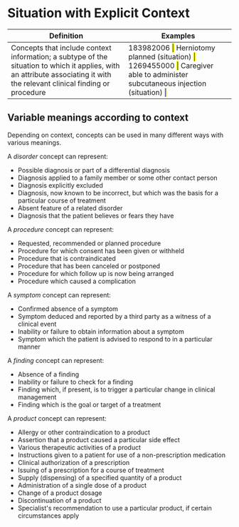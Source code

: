 # Situation with Explicit Context

| Definition                                                                                                                                                                  | Examples                                                                                                                                                                                                                                                            |
| --------------------------------------------------------------------------------------------------------------------------------------------------------------------------- | ------------------------------------------------------------------------------------------------------------------------------------------------------------------------------------------------------------------------------------------------------------------- |
| Concepts that include context information; a subtype of the situation to which it applies, with an attribute associating it with the relevant clinical finding or procedure | 183982006 <mark style="color:blue;">\|</mark> Herniotomy planned (situation) <mark style="color:blue;">\|</mark> 1269455000 <mark style="color:blue;">\|</mark> Caregiver able to administer subcutaneous injection (situation) <mark style="color:blue;">\|</mark> |

## Variable meanings according to context

Depending on context, concepts can be used in many different ways with various meanings.

A _disorder_ concept can represent:

* Possible diagnosis or part of a differential diagnosis
* Diagnosis applied to a family member or some other contact person
* Diagnosis explicitly excluded
* Diagnosis, now known to be incorrect, but which was the basis for a particular course of treatment
* Absent feature of a related disorder
* Diagnosis that the patient believes or fears they have

A _procedure_ concept can represent:

* Requested, recommended or planned procedure
* Procedure for which consent has been given or withheld
* Procedure that is contraindicated
* Procedure that has been canceled or postponed
* Procedure for which follow up is now being arranged
* Procedure which caused a complication

A _symptom_ concept can represent:

* Confirmed absence of a symptom
* Symptom deduced and reported by a third party as a witness of a clinical event
* Inability or failure to obtain information about a symptom
* Symptom which the patient is advised to respond to in a particular manner

A _finding_ concept can represent:

* Absence of a finding
* Inability or failure to check for a finding
* Finding which, if present, is to trigger a particular change in clinical management
* Finding which is the goal or target of a treatment

A _product_ concept can represent:

* Allergy or other contraindication to a product
* Assertion that a product caused a particular side effect
* Various therapeutic activities of a product
* Instructions given to a patient for use of a non-prescription medication
* Clinical authorization of a prescription
* Issuing of a prescription for a course of treatment
* Supply (dispensing) of a specified quantity of a product
* Administration of a single dose of a product
* Change of a product dosage
* Discontinuation of a product
* Specialist's recommendation to use a particular product, if certain circumstances apply
